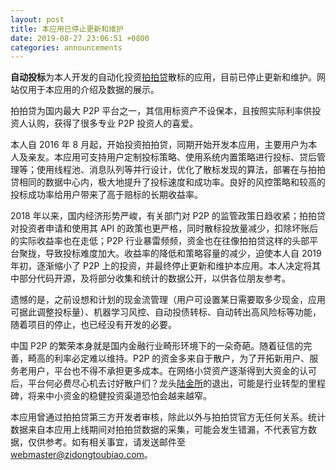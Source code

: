 ```yaml
---
layout: post
title: 本应用已停止更新和维护
date: 2019-08-27 23:06:51 +0800
categories: announcements
---
```


**自动投标**为本人开发的自动化投资<a href="https://www.ppdai.com/help/aboutus" target="_blank">拍拍贷</a>散标的应用，目前已停止更新和维护。网站仅用于本应用的介绍及数据的展示。

拍拍贷为国内最大 P2P 平台之一，其信用标资产不设保本，且按照实际利率供投资人认购，获得了很多专业 P2P 投资人的喜爱。

本人自 2016 年 8 月起，开始投资拍拍贷，同期开始开发本应用，主要用户为本人及亲友。本应用可支持用户定制投标策略、使用系统内置策略进行投标、贷后管理等；使用线程池、消息队列等并行设计，优化了散标发现的算法，部署在与拍拍贷相同的数据中心内，极大地提升了投标速度和成功率。良好的风控策略和较高的投标成功率给用户带来了高于赔标的长期收益率。

2018 年以来，国内经济形势严峻，有关部门对 P2P 的监管政策日趋收紧；拍拍贷对投资者申请和使用其 API 的政策也更严格，同时散标投放量减少，扣除坏账后的实际收益率也在走低；P2P 行业暴雷频频，资金也在往像拍拍贷这样的头部平台聚拢，导致投标难度加大。收益率的降低和策略容量的减少，迫使本人自 2019 年初，逐渐缩小了 P2P 上的投资，并最终停止更新和维护本应用。本人决定将其中部分代码开源，及将部分收集和统计的数据公开，以供各位朋友参考。

遗憾的是，之前设想和计划的现金流管理（用户可设置某日需要取多少现金，应用可据此调整投标量）、机器学习风控、自动投债转标、自动转出高风险标等功能，随着项目的停止，也已经没有开发的必要。

中国 P2P 的繁荣本身就是国内金融行业畸形环境下的一朵奇葩。随着征信的完善，畸高的利率必定难以维持。P2P 的资金多来自于散户，为了开拓新用户、服务老用户，平台也不得不承担更多成本。在网络小贷资产逐渐得到大资金的认可后，平台何必费尽心机去讨好散户们？龙头<a href="https://www.lu.com/about/aboutus.html" target="_blank">陆金所</a>的退出，可能是行业转型的里程碑，将来中小资金的稳健投资渠道恐怕会越来越窄。

本应用曾通过拍拍贷第三方开发者审核，除此以外与拍拍贷官方无任何关系。统计数据来自本应用上线期间对拍拍贷数据的采集，可能会发生错漏，不代表官方数据，仅供参考。如有相关事宜，请发送邮件至 <a href="mailto:webmaster@zidongtoubiao.com">webmaster@zidongtoubiao.com</a>。
